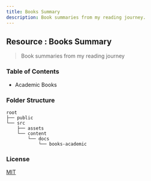 ```yaml
---
title: Books Summary
description: Book summaries from my reading journey.
---
```


## Resource : Books Summary

> Book summaries from my reading journey

### Table of Contents

- Academic Books

### Folder Structure

```
root
├── public
└── src
    ├── assets
    └── content
        └── docs
            └── books-academic
```

### License

[MIT](license)